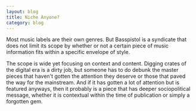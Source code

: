 ```yaml
---
layout: blog
title: Niche Anyone?
category: blog
---
```

Most music labels are their own genres. But Basspistol is a syndicate that does not limit its scope by whether or not a certain piece of music information fits within a specific envelope of style. 

The scope is wide yet focusing on context and content. Digging crates of the digital era is a dirty job, but someone has to do debunk the master pieces that haven't gotten the attention they deserve or those that paved the way for the mainstream. And if it has gotten a lot of attention but is featured anyways, then it probably is a piece that has deeper sociopolitical message, whether it is contextual within the time of publication or simply a forgotten gem.